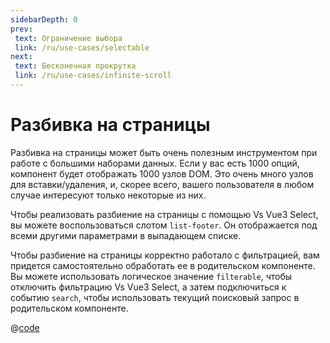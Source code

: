 ```yaml
---
sidebarDepth: 0
prev:
 text: Ограничение выбора
 link: /ru/use-cases/selectable
next:
 text: Бесконечная прокрутка
 link: /ru/use-cases/infinite-scroll
---
```


# Разбивка на страницы

Разбивка на страницы может быть очень полезным инструментом при работе с большими наборами данных. Если у вас есть 1000 
опций, компонент будет отображать 1000 узлов DOM. Это очень много узлов для вставки/удаления, и, скорее всего, вашего
пользователя в любом случае интересуют только некоторые из них.

Чтобы реализовать разбиение на страницы с помощью Vs Vue3 Select, вы можете воспользоваться слотом `list-footer`. Он
отображается под всеми другими параметрами в выпадающем списке.

Чтобы разбиение на страницы корректно работало с фильтрацией, вам придется самостоятельно обработать ee в родительском 
компоненте. Вы можете использовать логическое значение `filterable`, чтобы отключить фильтрацию Vs Vue3 Select, а затем 
подключиться к событию `search`, чтобы использовать текущий поисковый запрос в родительском компоненте.

<Paginated />

@[code](../../../.vuepress/components/Paginated.vue)
